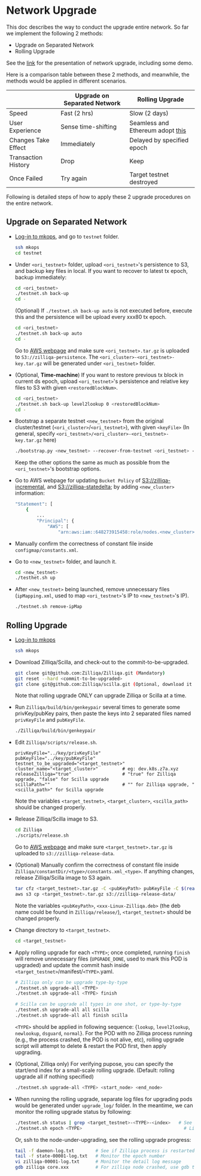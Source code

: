 # Network Upgrade

This doc describes the way to conduct the upgrade entire network. So far we implement the following 2 methods:

- Upgrade on Separated Network
- Rolling Upgrade

See the [link](https://drive.google.com/drive/u/1/folders/1r6xz0zhj-QJr_EEVgKPcYeHw125Dp3Rh) for the presentation of network upgrade, including some demo.

Here is a comparison table between these 2 methods, and meanwhile, the methods would be applied in different scenarios.

|                   |Upgrade on Separated Network|Rolling Upgrade           |
|-------------------|----------------------------|--------------------------|
|Speed              |Fast (2 hrs)                |Slow (2 days)             |
|User Experience    |Sense time-shifting         |Seamless and Ethereum adopt [this](https://blog.ethereum.org/2019/02/22/ethereum-constantinople-st-petersburg-upgrade-announcement/)|
|Changes Take Effect|Immediately                 |Delayed by specified epoch|
|Transaction History|Drop                        |Keep                      |
|Once Failed        |Try again                   |Target testnet destroyed  |

Following is detailed steps of how to apply these 2 upgrade procedures on the entire network.

## Upgrade on Separated Network

- [Log-in to mkops](https://docs.google.com/document/d/1SMnflWGmGQGc3qJOOlGtq-85eBYuyQUg1fjkZlcSIKo/edit), and go to `testnet` folder.

  ```bash
  ssh mkops
  cd testnet
  ```

- Under `<ori_testnet>` folder, upload `<ori_testnet>`'s persistence to S3, and backup key files in local.
  If you want to recover to latest tx epoch, backup immediately:

  ```bash
  cd <ori_testnet>
  ./testnet.sh back-up
  cd -
  ```

  (Optional) If `./testnet.sh back-up auto` is not executed before, execute this and the persistence will be upload every xxx80 tx epoch.

  ```bash
  cd <ori_testnet>
  ./testnet.sh back-up auto
  cd -
  ```

  Go to [AWS webpage](https://s3.console.aws.amazon.com/s3/buckets/zilliqa-persistence/?region=ap-southeast-1&tab=overview) and make sure `<ori_testnet>.tar.gz` is uploaded to `S3://zilliqa-persistence`.
  The `<ori_cluster>-<ori_testnet>-key.tar.gz` will be generated under `<ori_testnet>` folder.

- (Optional, **Time-machine**) If you want to restore previous tx block in current ds epoch, upload `<ori_testnet>`'s persistence and relative key files to S3 with given `<restoredBlockNum>`.

  ```bash
  cd <ori_testnet>
  ./testnet.sh back-up level2lookup 0 <restoredBlockNum>
  cd -
  ```

- Bootstrap a separate testnet `<new_testnet>` from the original cluster/testnet (`<ori_cluster>`/`<ori_testnet>`), with given `<keyFile>` (In general, specify `<ori_testnet>/<ori_cluster>-<ori_testnet>-key.tar.gz` here)

  ```bash
  ./bootstrap.py <new_testnet> --recover-from-testnet <ori_testnet> --recover-from-cluster <ori_cluster> --key-files <keyFile> -c <commit> -t <tag>...
  ```

  Keep the other options the same as much as possible from the `<ori_testnet>`'s bootstrap options.

- Go to AWS webpage for updating `Bucket Policy` of [S3://zilliqa-incremental](https://s3.console.aws.amazon.com/s3/buckets/zilliqa-incremental/?region=ap-southeast-1&tab=permissions), and [S3://zilliqa-statedelta](https://s3.console.aws.amazon.com/s3/buckets/zilliqa-statedelta/?region=ap-southeast-1&tab=permissions); by adding `<new_cluster>` information:

    ```bash
    "Statement": [
        {
            ...
            "Principal": {
                "AWS": [
                    "arn:aws:iam::648273915458:role/nodes.<new_cluster>"
    ```

- Manually confirm the correctness of constant file inside `configmap/constants.xml`.

- Go to `<new_testnet>` folder, and launch it.

  ```bash
  cd <new_testnet>
  ./testhet.sh up
  ```

- After `<new_testnet>` being launched, remove unnecessary files (`ipMapping.xml`, used to map `<ori_testnet>`'s IP to `<new_testnet>`'s IP).

  ```bash
  ./testnet.sh remove-ipMap
  ```

## Rolling Upgrade

- [Log-in to mkops](https://docs.google.com/document/d/1SMnflWGmGQGc3qJOOlGtq-85eBYuyQUg1fjkZlcSIKo/edit)

  ```bash
  ssh mkops
  ```

- Download Zilliqa/Scilla, and check-out to the commit-to-be-upgraded.

  ```bash
  git clone git@github.com:Zilliqa/Zilliqa.git (Mandatory)
  git reset --hard <commit-to-be-upgraded>
  git clone git@github.com:Zilliqa/scilla.git (Optional, download it ONLY when you want to upgrade Scilla)
  ```

  Note that rolling upgrade ONLY can upgrade Zilliqa or Scilla at a time.

- Run `Zilliqa/build/bin/genkeypair` several times to generate some privKey/pubKey pairs, then paste the keys into 2 separated files named `privKeyFile` and `pubKeyFile`.

  ```bash
  ./Zilliqa/build/bin/genkeypair
  ```

- Edit `Zilliqa/scripts/release.sh`.

  ```console
  privKeyFile="../key/privKeyFile"
  pubKeyFile="../key/pubKeyFile"
  testnet_to_be_upgraded="<target_testnet>"
  cluster_name="<target_cluster>"         # eg: dev.k8s.z7a.xyz
  releaseZilliqa="true"                   # "true" for Zilliqa upgrade, "false" for Scilla upgrade
  scillaPath=""                           # "" for Zilliqa upgrade, "<scilla_path>" for Scilla upgrade
  ```

  Note the variables `<target_testnet>`, `<target_cluster>`, `<scilla_path>` should be changed properly.

- Release Zilliqa/Scilla image to S3.

  ```bash
  cd Zilliqa
  ./scripts/release.sh
  ```

  Go to [AWS webpage](https://s3.console.aws.amazon.com/s3/buckets/zilliqa-release-data/?region=ap-southeast-1&tab=overview) and make sure `<target_testnet>.tar.gz` is uploaded to `s3://zilliqa-release-data`.

- (Optional) Manually confirm the correctness of constant file inside `Zilliqa/constantDir/<type>/constants.xml_<type>`. If anything changes, release Zilliqa/Scilla image to S3 again.

  ```bash
  tar cfz <target_testnet>.tar.gz -C <pubKeyPath> pubKeyFile -C $(realpath ./scripts) miner_info.py -C $(realpath ./scripts) auto_back_up.py -C $(realpath ./scripts) downloadIncrDB.py -C $(realpath ./scripts) download_and_verify.sh -C $(realpath ./scripts) fetchHistorical.py -C $(realpath ./scripts) fetchHistorical.sh -C $(realpath ./scripts) uploadIncrDB.py -C $(realpath ./tests/Zilliqa) daemon_restart.py -C $(realpath release) VERSION -C $(realpath constantsDir) constants.xml -C $(realpath constantsDir/l) constants.xml_lookup -C $(realpath release) <xxx-Linux-Zilliqa.deb> -C $(realpath constantsDir/l2) constants.xml_level2lookup -C $(realpath constantsDir/n) constants.xml_newlookup
  aws s3 cp <target_testnet>.tar.gz s3://zilliqa-release-data/
  ```

  Note the variables `<pubKeyPath>`, `<xxx-Linux-Zilliqa.deb>` (the deb name could be found in `Zilliqa/release/`), `<target_testnet>` should be changed properly.

- Change directory to `<target_testnet>`.

  ```bash
  cd <target_testnet>
  ```

- Apply rolling upgrade for each `<TYPE>`; once completed, running `finish` will remove unnecessary files (`UPGRADE_DONE`, used to mark this POD is upgraded) and update the commit hash inside `<target_testnet>`/manifest/`<TYPE>`.yaml.

  ```bash
  # Zilliqa only can be upgrade type-by-type
  ./testnet.sh upgrade-all <TYPE>
  ./testnet.sh upgrade-all <TYPE> finish

  # Scilla can be upgrade all types in one shot, or type-by-type
  ./testnet.sh upgrade-all all scilla
  ./testnet.sh upgrade-all all finish scilla
  ```

  `<TYPE>` should be applied in following sequence: {`lookup`, `level2lookup`, `newlookup`, `dsguard`, `normal`}.
  For the POD with no Zilliqa process running (e.g., the process crashed, the POD is not alive, etc), rolling upgrade script will attempt to delete & restart the POD first, then apply upgrading.

- (Optional, Zilliqa only) For verifying pupose, you can specify the start/end index for a small-scale rolling upgrade. (Default: rolling upgrade all if nothing specified)

  ```bash
  ./testnet.sh upgrade-all <TYPE> <start_node> <end_node>
  ```

- When running the rolling upgrade, separate log files for upgrading pods would be generated under `upgrade_log/` folder. In the meantime, we can monitor the rolling upgrade status by following:

  ```bash
  ./testnet.sh status | grep <target_testnet>-<TYPE>-<index>   # See if this POD is alive
  ./testnet.sh epoch <TYPE>                                      # List the epoch number of every <TYPE> nodes
  ```

  Or, ssh to the node-under-upgrading, see the rolling upgrade progress:

  ```bash
  tail -f daemon-log.txt        # See if Zilliqa process is restarted successfully
  tail -f state-00001-log.txt   # Monitor the epoch number
  vi zilliqa-00001-log.txt      # Monitor the detail log message
  gdb zilliqa core.xxx          # For zilliqa node crashed, use gdb to debug
  ```
